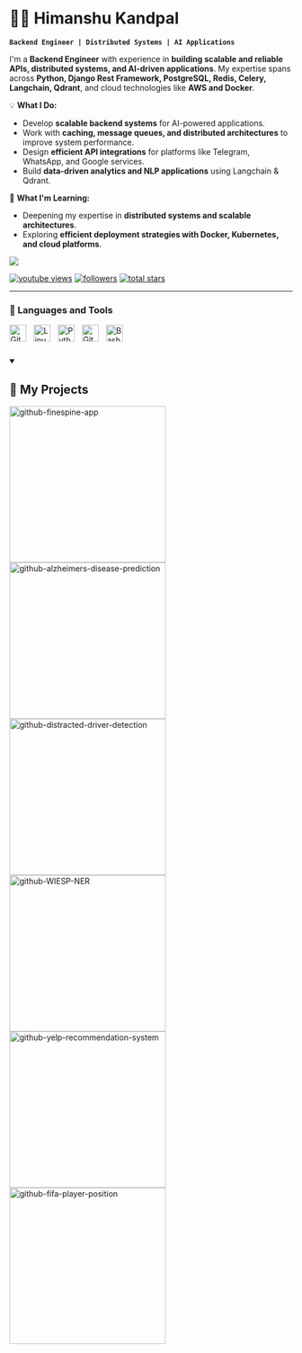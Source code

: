 # 🏄‍♂️ Himanshu Kandpal

**`Backend Engineer | Distributed Systems | AI Applications`**

I'm a **Backend Engineer** with experience in **building scalable and reliable APIs, distributed systems, and AI-driven applications**. My expertise spans across **Python, Django Rest Framework, PostgreSQL, Redis, Celery, Langchain, Qdrant**, and cloud technologies like **AWS and Docker**.  

💡 **What I Do:**  
- Develop **scalable backend systems** for AI-powered applications.  
- Work with **caching, message queues, and distributed architectures** to improve system performance.  
- Design **efficient API integrations** for platforms like Telegram, WhatsApp, and Google services.  
- Build **data-driven analytics and NLP applications** using Langchain & Qdrant.  

🚀 **What I'm Learning:**  
- Deepening my expertise in **distributed systems and scalable architectures**.  
- Exploring **efficient deployment strategies with Docker, Kubernetes, and cloud platforms**.  


<img src="https://readme-typing-svg.demolab.com/?lines=Building%20Scalable%20APIs%20%26%20AI-driven%20Systems;Always%20Learning%20New%20Things&font=Fira%20Code&center=true&width=550&height=45&color=f75c7e&vCenter=true&pause=1000&size=22">
   <p align="left">
      <a href="https://www.linkedin.com/in/himansys/">
         <img alt="youtube views" title="Linkedin account" src="https://custom-icon-badges.demolab.com/badge/-Linkedin-red?style=for-the-badge&logo=mention&logoColor=white"/></a> 
      <a href="https://github.com/himasudo?tab=followers">
         <img alt="followers" title="Follow me on Github" src="https://custom-icon-badges.demolab.com/github/followers/himasudo?color=236ad3&labelColor=1155ba&style=for-the-badge&logo=person-add&label=Follow&logoColor=white"/></a>
      <a href="https://github.com/himasudo?tab=repositories&q=&type=&language=&sort=stargazers">
         <img alt="total stars" title="Total stars on GitHub" src="https://custom-icon-badges.demolab.com/github/stars/himasudo?color=55960c&style=for-the-badge&labelColor=488207&logo=star"/></a>
   </p>

---

### 🧰 Languages and Tools


<img align="left" alt="Git" width="30px" style="padding-right:10px;" src="https://cdn.jsdelivr.net/gh/devicons/devicon/icons/git/git-original.svg" />
<img align="left" alt="Linux" width="30px" style="padding-right:10px;" src="https://cdn.jsdelivr.net/gh/devicons/devicon/icons/linux/linux-original.svg" />
<img align="left" alt="Python" width="30px" style="padding-right:10px;" src="https://cdn.jsdelivr.net/gh/devicons/devicon/icons/python/python-plain.svg" />
<img align="left" alt="GitHub" width="30px" style="padding-right:10px;" src="https://cdn.jsdelivr.net/gh/devicons/devicon/icons/github/github-original.svg" />
<img align="left" alt="Bash" width="30px" style="padding-right:10px;" src="https://cdn.jsdelivr.net/gh/devicons/devicon/icons/bash/bash-original.svg" />
<br />

#

<details open> 
  <summary><h2>📘 My Projects</h2></summary>

  <!-- Repo info cards - https://github.com/anuraghazra/github-readme-stats -->
  <!-- Small repo cards (fork) - https://github.com/DenverCoder1/github-readme-stats -->
  <p align="left">
    <a href="https://github.com/KeenBean024/FineSpine-App"><img width="278" src="https://denvercoder1-github-readme-stats.vercel.app/api/pin/?username=KeenBean024&repo=FineSpine-App&theme=react&bg_color=1F222E&title_color=F85D7F&hide_border=true&icon_color=F8D866&show_icons=false" alt="github-finespine-app"></a>
    <a href="https://github.com/himasudo/alzheimers-disease-prediction"><img width="278" src="https://denvercoder1-github-readme-stats.vercel.app/api/pin/?username=himasudo&repo=alzheimers-disease-prediction&theme=react&bg_color=1F222E&title_color=F85D7F&hide_border=true&icon_color=F8D866&show_icons=false" alt="github-alzheimers-disease-prediction"></a>    
    <a href="https://github.com/himasudo/Distracted-Driver-Detection-CNN"><img width="278" src="https://denvercoder1-github-readme-stats.vercel.app/api/pin/?username=himasudo&repo=Distracted-Driver-Detection-CNN&theme=react&bg_color=1F222E&title_color=F85D7F&hide_border=true&icon_color=F8D866&show_icons=false" alt="github-distracted-driver-detection"></a>
   <a href="https://github.com/himasudo/WIESP-NER"><img width="278" src="https://denvercoder1-github-readme-stats.vercel.app/api/pin/?username=himasudo&repo=WIESP-NER&theme=react&bg_color=1F222E&title_color=F85D7F&hide_border=true&icon_color=F8D866&show_icons=false" alt="github-WIESP-NER"></a>
   <a href="https://github.com/himasudo/Yelp-Recommendation-System"><img width="278" src="https://denvercoder1-github-readme-stats.vercel.app/api/pin/?username=himasudo&repo=Yelp-Recommendation-System&theme=react&bg_color=1F222E&title_color=F85D7F&hide_border=true&icon_color=F8D866&show_icons=false" alt="github-yelp-recommendation-system"></a>    
   <a href="https://github.com/himasudo/fifa-player-position-prediction"><img width="278" src="https://denvercoder1-github-readme-stats.vercel.app/api/pin/?username=himasudo&repo=fifa-player-position-prediction&theme=react&bg_color=1F222E&title_color=F85D7F&hide_border=true&icon_color=F8D866&show_icons=false" alt="github-fifa-player-position"></a>
   </p>
</details>

